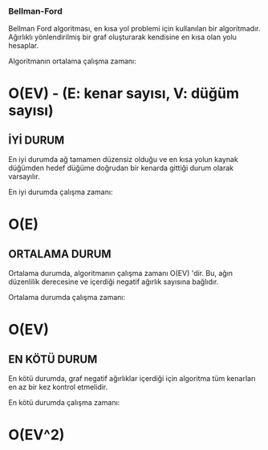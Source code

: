 ### Bellman-Ford
Bellman Ford algoritması, en kısa yol problemi için kullanılan bir algoritmadır. Ağırlıklı yönlendirilmiş bir graf oluşturarak kendisine en kısa olan yolu hesaplar. 

Algoritmanın ortalama çalışma zamanı:
# O(EV) - (E: kenar sayısı, V: düğüm sayısı)


## İYİ DURUM
En iyi durumda ağ tamamen düzensiz olduğu ve en kısa yolun kaynak düğümden hedef düğüme doğrudan bir kenarda gittiği durum olarak varsayılır. 

En iyi durumda çalışma zamanı:
# O(E) 

## ORTALAMA DURUM
Ortalama durumda, algoritmanın çalışma zamanı O(EV) 'dir. Bu, ağın düzenlilik derecesine ve içerdiği negatif ağırlık sayısına bağlıdır.

Ortalama durumda çalışma zamanı:
# O(EV)

## EN KÖTÜ DURUM
En kötü durumda, graf negatif ağırlıklar içerdiği için algoritma tüm kenarları en az bir kez kontrol etmelidir. 

En kötü durumda çalışma zamanı:
# O(EV^2) 


